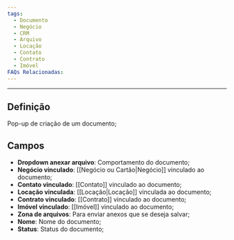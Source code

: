 ```yaml
---
tags:
  - Documento
  - Negócio
  - CRM
  - Arquivo
  - Locação
  - Contato
  - Contrato
  - Imóvel
FAQs Relacionadas:
---
```

---
## Definição

Pop-up de criação de um documento;

## Campos

- **Dropdown anexar arquivo**: Comportamento do documento;
- **Negócio vinculado**: [[Negócio ou Cartão|Negócio]] vinculado ao documento;
- **Contato vinculado**: [[Contato]] vinculado ao documento;
- **Locação vinculada**: [[Locação|Locação]] vinculada ao documento;
- **Contrato vinculado**: [[Contrato]] vinculado ao documento;
- **Imóvel vinculado**: [[Imóvel]] vinculado ao documento;
- **Zona de arquivos**: Para enviar anexos que se deseja salvar;
- **Nome**: Nome do documento;
- **Status**: Status do documento;
